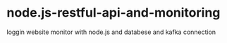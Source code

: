 # node.js-restful-api-and-monitoring
loggin website monitor with node.js and databese and kafka connection
